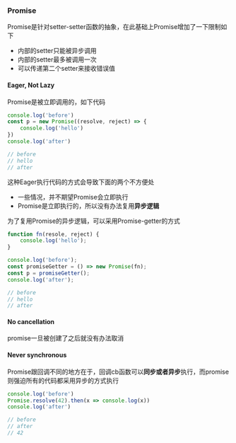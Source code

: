 ### Promise
Promise是针对setter-setter函数的抽象，在此基础上Promise增加了一下限制如下
- 内部的setter只能被异步调用
- 内部的setter最多被调用一次
- 可以传递第二个setter来接收错误值


#### Eager, Not Lazy
Promise是被立即调用的，如下代码
```js
console.log('before')
const p = new Promise((resolve, reject) => {
    console.log('hello')
})
console.log('after')

// before
// hello
// after
```
这种Eager执行代码的方式会导致下面的两个不方便处
- 一些情况，并不期望Promise会立即执行
- Promise是立即执行的，所以没有办法复用**异步逻辑**

为了复用Promise的异步逻辑，可以采用Promise-getter的方式
```js
function fn(resole, reject) {
    console.log('hello');
}

console.log('before');
const promiseGetter = () => new Promise(fn);
const p = promiseGetter();
console.log('after');

// before
// hello
// after
```

#### No cancellation
promise一旦被创建了之后就没有办法取消


#### Never synchronous
Promise跟回调不同的地方在于，回调cb函数可以**同步或者异步**执行，而promise则强迫所有的代码都采用异步的方式执行

```js
console.log('before')
Promise.resolve(42).then(x => console.log(x))
console.log('after')

// before
// after
// 42
```
